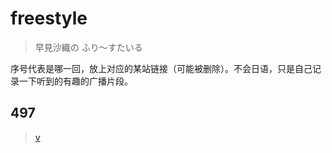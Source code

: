 # freestyle

> 早見沙織の ふり～すたいる

序号代表是哪一回，放上对应的某站链接（可能被删除）。不会日语，只是自己记录一下听到的有趣的广播片段。

## 497

> [v](https://www.bilibili.com/video/BV1rK4y1h783/)